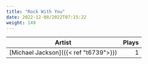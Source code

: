 ```yaml
---
title: "Rock With You"
date: 2022-12-08/2022T07:15:22
weight: 149
---
```




 Artist | Plays 
----- | -----:
[Michael Jackson]({{< ref "t6739">}}) | 1
